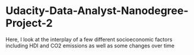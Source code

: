 # Udacity-Data-Analyst-Nanodegree-Project-2
Here, I look at the interplay of a few different socioeconomic factors including HDI and CO2 emissions as well as some changes over time
